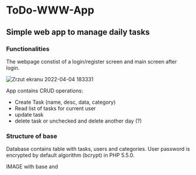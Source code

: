 # ToDo-WWW-App

## Simple web app to manage daily tasks

### Functionalities
The webpage constist of a login/register screen and main screen after login.


![Zrzut ekranu 2022-04-04 183331](https://user-images.githubusercontent.com/67658221/161590378-dc86eb88-5a47-4ada-bd6d-71644fbae4c8.png)

App contains CRUD operations:
- Create Task (name, desc, data, category)
- Read list of tasks for current user
- update task
- delete task or unchecked and delete another day (?)

### Structure of base
Database contains table with tasks, users and categories. 
User password is encrypted by default algorithm (bcrypt) in PHP 5.5.0.


IMAGE with base and 



